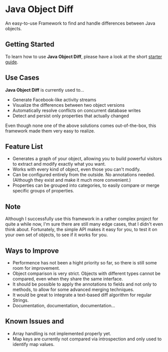 # Java Object Diff

An easy-to-use Framework to find and handle differences between Java objects.

## Getting Started

To learn how to use **Java Object Diff**, please have a look at the short [starter guide](https://github.com/SQiShER/java-object-diff/wiki/Getting-Started).

## Use Cases

**Java Object Diff** is currently used to…

* Generate Facebook-like activity streams
* Visualize the differences between two object versions
* Automatically resolve conflicts on concurrent database writes
* Detect and persist only properties that actually changed

Even though none one of the above solutions comes out-of-the-box, this framework made them very easy to realize.

## Feature List

* Generates a graph of your object, allowing you to build powerful visitors to extract and modify exactly what you want.
* Works with every kind of object, even those you can't modify.
* Can be configured entirely from the outside. No annotations needed. (Although they exist and make it much more convenient.)
* Properties can be grouped into categories, to easily compare or merge specific groups of properties.

## Note

Although I successfully use this framework in a rather complex project for quite a while now, I'm sure there are still many
edge cases, that I didn't even think about. Fortunately, the simple API makes it easy for you, to test it on your own set of
objects, to see if it works for you.

## Ways to Improve

* Performence has not been a hight priority so far, so there is still some room for improvement.
* Object comparison is very strict. Objects with different types cannot be compared, even when they share the same interface.
* It should be possible to apply the annotations to fields and not only to methods, to allow for some advanced merging techniques.
* It would be great to integrate a text-based diff algorithm for regular Strings.
* Documentation, documentation, documentation...

## Known Issues and

* Array handling is not implemented properly yet.
* Map keys are currently not compared via introspection and only used to identify map values.
